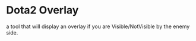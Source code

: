 # Dota2 Overlay
 a tool that will display an overlay if you are Visible/NotVisible by the enemy side.
